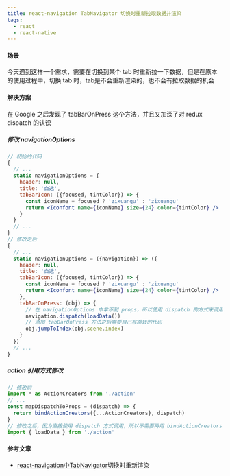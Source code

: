 ```yaml
---
title: react-navigation TabNavigator 切换时重新拉取数据并渲染
tags:
  - react
  - react-native
---
```


#### 场景
今天遇到这样一个需求，需要在切换到某个 tab 时重新拉一下数据，但是在原本的使用过程中，切换 tab 时，tab是不会重新渲染的，也不会有拉取数据的机会

#### 解决方案
在 Google 之后发现了 tabBarOnPress 这个方法，并且又加深了对 redux dispatch 的认识
##### 修改 navigationOptions
```jsx
// 初始的代码
{
  // ...
  static navigationOptions = {
    header: null,
    title: '自选',
    tabBarIcon: ({focused, tintColor}) => {
      const iconName = focused ? 'zixuangu' : 'zixuangu'
      return <Iconfont name={iconName} size={24} color={tintColor} />
    }
  }
  // ...
}
// 修改之后
{
  // ...
  static navigationOptions = ({navigation}) => ({
    header: null,
    title: '自选',
    tabBarIcon: ({focused, tintColor}) => {
      const iconName = focused ? 'zixuangu' : 'zixuangu'
      return <Iconfont name={iconName} size={24} color={tintColor} />
    },
    tabBarOnPress: (obj) => {
      // 在 navigationOptions 中拿不到 props，所以使用 dispatch 的方式来调用 action
      navigation.dispatch(loadData())
      // 添加 tabBarOnPress 方法之后需要自己写跳转的代码
      obj.jumpToIndex(obj.scene.index)
    }
  })
  // ...
}
```
##### action 引用方式修改
```jsx
// 修改前
import * as ActionCreators from './action'
// ...
const mapDispatchToProps = (dispatch) => {
  return bindActionCreators({...ActionCreators}, dispatch)
}
// 修改之后，因为直接使用 dispatch 方式调用，所以不需要再用 bindActionCreators 方法
import { loadData } from './action'
```

#### 参考文章
- [react-navigation中TabNavigator切换时重新渲染](https://blog.csdn.net/ky1in93/article/details/80669199)